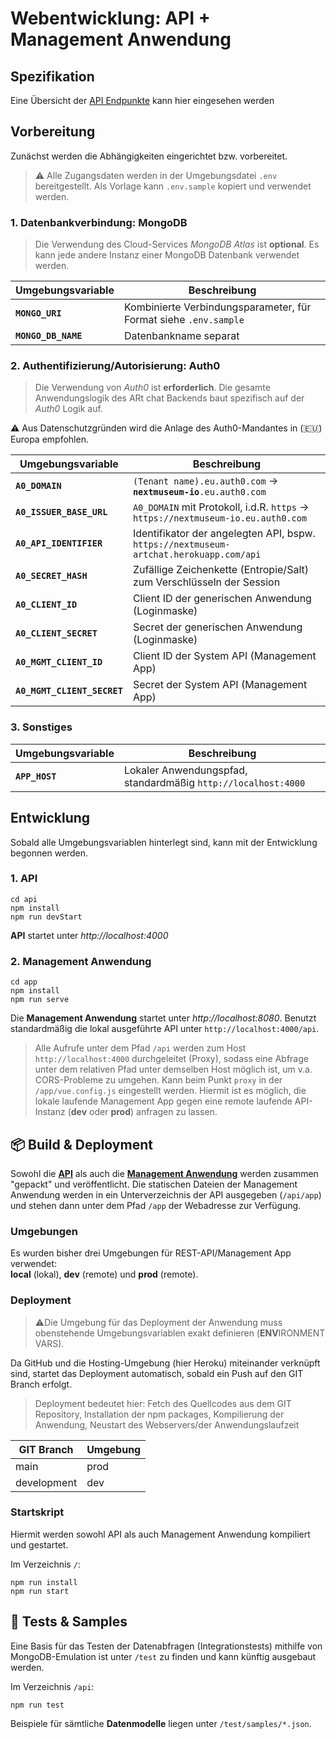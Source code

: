 # Webentwicklung: API + Management Anwendung

## Spezifikation

Eine Übersicht der [API Endpunkte](./api/api-specification.md) kann hier eingesehen werden

## Vorbereitung

Zunächst werden die Abhängigkeiten eingerichtet bzw. vorbereitet.
<br>
> ⚠️ Alle Zugangsdaten werden in der Umgebungsdatei `.env` bereitgestellt. Als Vorlage kann `.env.sample` kopiert und verwendet werden.

### 1. Datenbankverbindung: MongoDB

> Die Verwendung des Cloud-Services *MongoDB Atlas* ist **optional**. Es kann jede andere Instanz einer MongoDB Datenbank verwendet werden.

| Umgebungsvariable | Beschreibung 
|-------------------|-------------
| **`MONGO_URI`** | Kombinierte Verbindungsparameter, für Format siehe `.env.sample`  
| **`MONGO_DB_NAME`** | Datenbankname separat


### 2. Authentifizierung/Autorisierung: Auth0

> Die Verwendung von *Auth0* ist **erforderlich**. Die gesamte Anwendungslogik des ARt chat Backends baut spezifisch auf der *Auth0* Logik auf.

⚠️ Aus Datenschutzgründen wird die Anlage des Auth0-Mandantes in (🇪🇺) Europa empfohlen.

| Umgebungsvariable | Beschreibung 
|-------------------|-------------
| **`A0_DOMAIN`** | `(Tenant name).eu.auth0.com` -> **`nextmuseum-io`**`.eu.auth0.com` 
| **`A0_ISSUER_BASE_URL`** | `A0_DOMAIN` mit Protokoll, i.d.R. `https` -> `https://nextmuseum-io.eu.auth0.com`
| **`A0_API_IDENTIFIER`** | Identifikator der angelegten API, bspw. `https://nextmuseum-artchat.herokuapp.com/api`
| **`A0_SECRET_HASH`** | Zufällige Zeichenkette (Entropie/Salt) zum Verschlüsseln der Session
| **`A0_CLIENT_ID`** | Client ID der generischen Anwendung (Loginmaske)
| **`A0_CLIENT_SECRET`** | Secret der generischen Anwendung (Loginmaske)
| **`A0_MGMT_CLIENT_ID`** | Client ID der System API (Management App)
| **`A0_MGMT_CLIENT_SECRET`** | Secret der System API (Management App)


### 3. Sonstiges

| Umgebungsvariable | Beschreibung 
|-------------------|-------------
| **`APP_HOST`** | Lokaler Anwendungspfad, standardmäßig `http://localhost:4000` 

## Entwicklung

Sobald alle Umgebungsvariablen hinterlegt sind, kann mit der Entwicklung begonnen werden.

### 1. API

```
cd api
npm install
npm run devStart
```

**API** startet unter *http://localhost:4000*

### 2. Management Anwendung

```
cd app
npm install
npm run serve
```

Die **Management Anwendung** startet unter *http://localhost:8080*. Benutzt standardmäßig die lokal ausgeführte API unter `http://localhost:4000/api`.
> Alle Aufrufe unter dem Pfad `/api` werden zum Host `http://localhost:4000` durchgeleitet (Proxy), sodass eine Abfrage unter dem relativen Pfad unter demselben Host möglich ist, um v.a. CORS-Probleme zu umgehen. Kann beim Punkt `proxy` in der `/app/vue.config.js` eingestellt werden. Hiermit ist es möglich, die lokale laufende Management App gegen eine remote laufende API-Instanz (**dev** oder **prod**) anfragen zu lassen.

## 📦 Build & Deployment

Sowohl die **[API](./api.md)** als auch die **[Management Anwendung](./client.md)** werden zusammen "gepackt" und veröffentlicht. Die statischen Dateien der Management Anwendung werden in ein Unterverzeichnis der API ausgegeben (`/api/app`) und stehen dann unter dem Pfad `/app` der Webadresse zur Verfügung.

### Umgebungen

Es wurden bisher drei Umgebungen für REST-API/Management App verwendet:<br> **local** (lokal), **dev** (remote) und **prod** (remote).

### Deployment

> ⚠️Die Umgebung für das Deployment der Anwendung muss obenstehende Umgebungsvariablen exakt definieren (**ENV**IRONMENT VARS).

Da GitHub und die Hosting-Umgebung (hier Heroku) miteinander verknüpft sind, startet das Deployment automatisch, sobald ein Push auf den GIT Branch erfolgt.

> Deployment bedeutet hier: Fetch des Quellcodes aus dem GIT Repository, Installation der npm packages, Kompilierung der Anwendung, Neustart des Webservers/der Anwendungslaufzeit 

|GIT Branch | Umgebung
|-------|---------
|main|prod
|development|dev

### Startskript 

Hiermit werden sowohl API als auch Management Anwendung kompiliert und gestartet. 

Im Verzeichnis `/`:
```
npm run install
npm run start
```

## 🧪 Tests & Samples

Eine Basis für das Testen der Datenabfragen (Integrationstests) mithilfe von MongoDB-Emulation ist unter `/test` zu finden und kann künftig ausgebaut werden.

Im Verzeichnis `/api`:
```
npm run test
```

Beispiele für sämtliche **Datenmodelle** liegen unter `/test/samples/*.json`.


